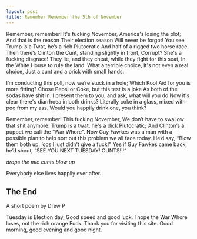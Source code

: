 ```yaml
---
layout: post
title: Remember Remember the 5th of November
---
```


Remember, remember! 
It's fucking November, 
America's losing the plot;
And that is the reason
Their election season
Will never be forgot!
You see Trump is a Twat, he’s a rich Plutocratic
And half of a rigged two horse race.
Then there’s Clinton the Cunt, standing slightly in front,
Corrupt? She's a fucking disgrace! <!--more-->
They lie, and they cheat, while they fight for this seat,
In the White House to rule the land.
What a terrible choice,
It's not even a real choice,
Just a cunt and a prick with small hands.


I’m conducting this poll, now we’re stuck in a hole;
Which Kool Aid for you is more fitting?
Chose Pepsi or Coke, but this test is a joke 
As both of the sodas have shit in.
I present them to you, and ask, what will you do
Now it's clear there's diarrhoea in both drinks?
Literally coke in a glass, mixed with poo from my ass.
Would you happily drink one, you think?


Remember, remember!
This fucking November, 
We don’t have to swallow that shit anymore.
Trump is a twat, he's a dick Plutocratic;
And Clinton’s a puppet we call the “War Whore".
Now Guy Fawkes was a man with a possible plan
to help sort out this problem we all face today.
He’d say, “Blow them both up, ‘cos I just didn’t give a fuck!"
Yes if Guy Fawkes came back, he’d shout, “SEE YOU NEXT TUESDAY! 
CUNTS!!!”

*drops the mic*
*cunts blow up*


Everybody else lives happily ever after. 


## The End


A short poem by Drew P 

Tuesday is Election day, Good speed and good luck.
I hope the War Whore loses, not the rich orange Fuck. 
Thank you for visiting this site. 
Good morning, good evening and good night. 
